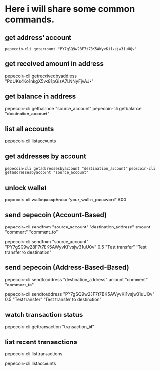 # Here i will share some common commands. 

## get address' account 

``` pepecoin-cli getaccount "PY7gSQ9w28F7t7BK5AWyvKi1vsjw31uUQv" ```


## get received amount in address 

pepecoin-cli getreceivedbyaddress "PdUKs4Ko1nkgX5vk81pGisA7LNNyFjvAJk"

## get balance  in address 
pepecoin-cli getbalance "source_account"
pepecoin-cli getbalance "destination_account"


## list all accounts 

pepecoin-cli listaccounts



## get addresses by account 

``` pepecoin-cli getaddressesbyaccount "destination_account" ```
``` pepecoin-cli getaddressesbyaccount "source_account" ```


## unlock wallet 

pepecoin-cli walletpassphrase "your_wallet_password" 600


## send pepecoin  (Account-Based)

pepecoin-cli sendfrom "source_account" "destination_address" amount "comment" "comment_to"

pepecoin-cli sendfrom "source_account" "PY7gSQ9w28F7t7BK5AWyvKi1vsjw31uUQv" 0.5 "Test transfer" "Test transfer to destination"


## send pepecoin  (Address-Based-Based)

pepecoin-cli sendtoaddress "destination_address" amount "comment" "comment_to"

pepecoin-cli sendtoaddress "PY7gSQ9w28F7t7BK5AWyvKi1vsjw31uUQv" 0.5 "Test transfer" "Test transfer to destination"


## watch transaction status 

pepecoin-cli gettransaction "transaction_id"

## list recent transactions 

pepecoin-cli listtransactions

<!-- ## Verify Address Ownership

pepecoin-cli getaddressinfo "PdUKs4Ko1nkgX5vk81pGisA7LNNyFjvAJk" -->









 pepecoin-cli listaccounts